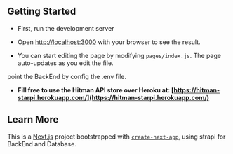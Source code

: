
## Getting Started

- First, run the development server

- Open [http://localhost:3000](http://localhost:3000) with your browser to see the result.

- You can start editing the page by modifying `pages/index.js`. The page auto-updates as you edit the file.

point the BackEnd by config the .env file.
- **Fill free to use the Hitman API store over Heroku at: [https://hitman-starpi.herokuapp.com/](https://hitman-starpi.herokuapp.com/)**

## Learn More



This is a [Next.js](https://nextjs.org/) project bootstrapped with [`create-next-app`](https://github.com/vercel/next.js/tree/canary/packages/create-next-app), 
using strapi for BackEnd and Database.


